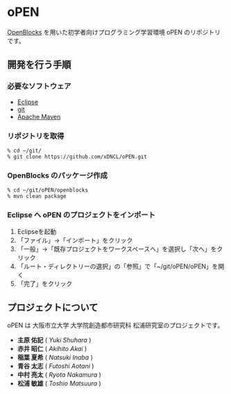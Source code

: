 # oPEN

[OpenBlocks][openblocks] を用いた初学者向けプログラミング学習環境 oPEN のリポジトリです。

## 開発を行う手順
### 必要なソフトウェア

* [Eclipse][eclipse]
* [git][git]
* [Apache Maven][maven]

### リポジトリを取得

```
% cd ~/git/
% git clone https://github.com/xDNCL/oPEN.git
```

### OpenBlocks のパッケージ作成

```
% cd ~/git/oPEN/openblocks
% mvn clean package
```

### Eclipse へ oPEN のプロジェクトをインポート

1. Eclipseを起動
2. 「ファイル」→「インポート」をクリック
3. 「一般」→「既存プロジェクトをワークスペースへ」を選択し「次へ」をクリック
4. 「ルート・ディレクトリーの選択」の「参照」で「~/git/oPEN/oPEN」を開く
5. 「完了」をクリック

## プロジェクトについて

oPEN は 大阪市立大学 大学院創造都市研究科 松浦研究室のプロジェクトです。

* **主原 佑記** ( *Yuki Shuhara* )
* **赤井 昭仁** ( *Akihito Akai* )
* **稲葉 夏希** ( *Natsuki Inaba* )
* **青谷 太志** ( *Futoshi Aotani* )
* **中村 亮太** ( *Ryota Nakamura* )
* **松浦 敏雄** ( *Toshio Matsuura* )


[openblocks]: http://education.mit.edu/openblocks "OpenBlocks"
[eclipse]: http://eclipse.org/ "Eclipse"
[git]: http://git-scm.com/ "git"
[maven]: http://maven.apache.org/ "Apache Maven"